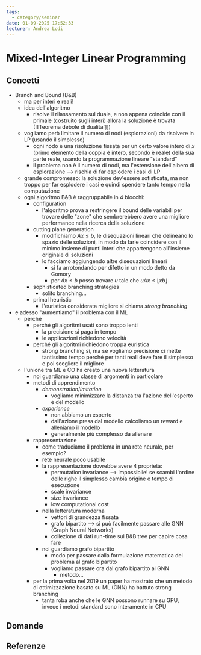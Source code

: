 ```yaml
---
tags:
  - category/seminar
date: 01-09-2025 17:52:33
lecturer: Andrea Lodi
---
```

# Mixed-Integer Linear Programming
## Concetti
- Branch and Bound (B&B)
	- ma per interi e reali!
	- idea dell'algoritmo
		- risolve il rilassamento sul duale, e non appena coincide con il primale (costruito sugli interi) allora la soluzione è trovata ([[Teorema debole di dualita']])
	- vogliamo però limitare il numero di nodi (esplorazioni) da risolvere in LP (usando il simplesso)
		- ogni nodo è una risoluzione fissata per un certo valore intero di $x$ (primo elemento della coppia è intero, secondo è reale) della sua parte reale, usando la programmazione lineare "standard"
		- il problema non è il numero di nodi, ma l'estensione dell'albero di esplorazione --> rischia di far esplodere i casi di LP
	- grande compromesso: la soluzione dev'essere sofisticata, ma non troppo per far esplodere i casi e quindi spendere tanto tempo nella computazione
	- ogni algoritmo B&B è raggruppabile in 4 blocchi:
		- configuration
			- l'algoritmo prova a restringere il bound delle variabili per trovare delle "zone" che sembrerebbero avere una migliore performance nella ricerca della soluzione
		- cutting plane generation
			- modifichiamo $Ax \leq b$, le disequazioni lineari che delineano lo spazio delle soluzioni, in modo da farle coincidere con il minimo insieme di punti interi che appartengono all'insieme originale di soluzioni
			- lo facciamo aggiungendo altre disequazioni lineari
				- si fa arrotondando per difetto in un modo detto da Gomory
				- per $Ax \leq b$ posso trovare $u$ tale che $uAx \leq \lfloor xb \rfloor$
		- sophisticated branching strategies
			- solito branching...
		- primal heuristic
			- l'euristica considerata migliore si chiama _strong branching_
- e adesso "aumentiamo" il problema con il ML
	- perché
		- perché gli algoritmi usati sono troppo lenti
			- la precisione si paga in tempo
			- le applicazioni richiedono velocità
		- perché gli algoritmi richiedono troppa euristica
			- strong branching sì, ma se vogliamo precisione ci mette tantissimo tempo perché per tanti reali deve fare il simplesso e poi scegliere il migliore
	- l'unione tra ML e CO ha creato una nuova letteratura
		- noi guardiamo una classe di argomenti in particolare
		- metodi di apprendimento
			- _demonstration_/_imitation_
				- vogliamo minimizzare la distanza tra l'azione dell'esperto e del modello
			- _experience_
				- non abbiamo un esperto
				- dall'azione presa dal modello calcoliamo un reward e alleniamo il modello
				- generalmente più complesso da allenare
		- rappresentazione
			- come traduciamo il problema in una rete neurale, per esempio?
			- rete neurale poco usabile
			- la rappresentazione dovrebbe avere 4 proprietà:
				- permutation invariance --> impossibile! se scambi l'ordine delle righe il simplesso cambia origine e tempo di esecuzione
				- scale invariance
				- size invariance
				- low computational cost
			- nella letteratura moderna
				- vettori di grandezza fissata
				- grafo bipartito --> si può facilmente passare alle GNN (Graph Neural Networks)
				- collezione di dati run-time sul B&B tree per capire cosa fare
			- noi guardiamo grafo bipartito
				- modo per passare dalla formulazione matematica del problema al grafo bipartito
				- vogliamo passare ora dal grafo bipartito al GNN
					- metodo...
		- per la prima volta nel 2019 un paper ha mostrato che un metodo di ottimizzazione basato su ML (GNN) ha battuto strong branching
			- tanta roba anche che le GNN possono runnare su GPU, invece i metodi standard sono interamente in CPU

## Domande

## Referenze